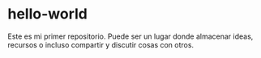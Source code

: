 # hello-world
Este es mi primer repositorio. Puede ser un lugar donde almacenar ideas, recursos o incluso compartir y discutir cosas con otros. 
